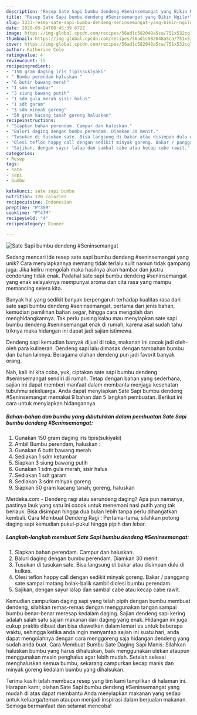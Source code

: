 ```yaml
---
description: "Resep Sate Sapi bumbu dendeng #Seninsemangat yang Bikin Ngiler"
title: "Resep Sate Sapi bumbu dendeng #Seninsemangat yang Bikin Ngiler"
slug: 3333-resep-sate-sapi-bumbu-dendeng-seninsemangat-yang-bikin-ngiler
date: 2020-05-24T00:45:39.672Z
image: https://img-global.cpcdn.com/recipes/56ad1c582048a5ca/751x532cq70/sate-sapi-bumbu-dendeng-seninsemangat-foto-resep-utama.jpg
thumbnail: https://img-global.cpcdn.com/recipes/56ad1c582048a5ca/751x532cq70/sate-sapi-bumbu-dendeng-seninsemangat-foto-resep-utama.jpg
cover: https://img-global.cpcdn.com/recipes/56ad1c582048a5ca/751x532cq70/sate-sapi-bumbu-dendeng-seninsemangat-foto-resep-utama.jpg
author: Katherine Cole
ratingvalue: 4
reviewcount: 15
recipeingredient:
- "150 gram daging iris tipissukiyaki"
- " Bumbu perendam haluskan "
- "6 butir bawang merah"
- "1 sdm ketumbar"
- "3 siung bawang putih"
- "1 sdm gula merah sisir halus"
- "1 sdt garam"
- "3 sdm minyak goreng"
- "50 gram kacang tanah goreng haluskan"
recipeinstructions:
- "Siapkan bahan perendam. Campur dan haluskan."
- "Baluri daging dengan bumbu perendam. Diamkan 30 menit."
- "Tusukan di tusukan sate. Bisa langsung di bakar atau disimpan dulu di kulkas."
- "Olesi teflon happy call dengan sedikit minyak goreng. Bakar / panggang sate sampai matang bolak-balik sambil diolesi bumbu perendam."
- "Sajikan, dengan sayur lalap dan sambal cabe atau kecap cabe rawit."
categories:
- Resep
tags:
- sate
- sapi
- bumbu

katakunci: sate sapi bumbu 
nutrition: 120 calories
recipecuisine: Indonesian
preptime: "PT35M"
cooktime: "PT47M"
recipeyield: "4"
recipecategory: Dinner

---
```



![Sate Sapi bumbu dendeng #Seninsemangat](https://img-global.cpcdn.com/recipes/56ad1c582048a5ca/751x532cq70/sate-sapi-bumbu-dendeng-seninsemangat-foto-resep-utama.jpg)

Sedang mencari ide resep sate sapi bumbu dendeng #seninsemangat yang unik? Cara menyiapkannya memang tidak terlalu sulit namun tidak gampang juga. Jika keliru mengolah maka hasilnya akan hambar dan justru cenderung tidak enak. Padahal sate sapi bumbu dendeng #seninsemangat yang enak selayaknya mempunyai aroma dan cita rasa yang mampu memancing selera kita.

Banyak hal yang sedikit banyak berpengaruh terhadap kualitas rasa dari sate sapi bumbu dendeng #seninsemangat, pertama dari jenis bahan, kemudian pemilihan bahan segar, hingga cara mengolah dan menghidangkannya. Tak perlu pusing kalau mau menyiapkan sate sapi bumbu dendeng #seninsemangat enak di rumah, karena asal sudah tahu triknya maka hidangan ini dapat jadi sajian istimewa.

Dendeng sapi kemudian banyak dijual di toko, makanan ini cocok jadi oleh-oleh para kulineran. Dendeng sapi lalu dimasak dengan tambahan bumbu dan bahan lainnya. Beragama olahan dendeng pun jadi favorit banyak orang.


Nah, kali ini kita coba, yuk, ciptakan sate sapi bumbu dendeng #seninsemangat sendiri di rumah. Tetap dengan bahan yang sederhana, sajian ini dapat memberi manfaat dalam membantu menjaga kesehatan tubuhmu sekeluarga. Anda dapat menyiapkan Sate Sapi bumbu dendeng #Seninsemangat memakai 9 bahan dan 5 langkah pembuatan. Berikut ini cara untuk menyiapkan hidangannya.

<!--inarticleads1-->

##### Bahan-bahan dan bumbu yang dibutuhkan dalam pembuatan Sate Sapi bumbu dendeng #Seninsemangat:

1. Gunakan 150 gram daging iris tipis(sukiyaki)
1. Ambil  Bumbu perendam, haluskan :
1. Gunakan 6 butir bawang merah
1. Sediakan 1 sdm ketumbar
1. Siapkan 3 siung bawang putih
1. Gunakan 1 sdm gula merah, sisir halus
1. Sediakan 1 sdt garam
1. Sediakan 3 sdm minyak goreng
1. Siapkan 50 gram kacang tanah, goreng, haluskan


Merdeka.com - Dendeng ragi atau serundeng daging? Apa pun namanya, pastinya lauk yang satu ini cocok untuk menemani nasi putih yang tak berlauk. Bisa disimpan hingga dua bulan lebih tanpa perlu dihangatkan kembali. Cara Membuat Dendeng Ragi : Pertama-tama, silahkan potong daging sapi kemudian pukul-pukul hingga pipih dan lebar. 

<!--inarticleads2-->

##### Langkah-langkah membuat Sate Sapi bumbu dendeng #Seninsemangat:

1. Siapkan bahan perendam. Campur dan haluskan.
1. Baluri daging dengan bumbu perendam. Diamkan 30 menit.
1. Tusukan di tusukan sate. Bisa langsung di bakar atau disimpan dulu di kulkas.
1. Olesi teflon happy call dengan sedikit minyak goreng. Bakar / panggang sate sampai matang bolak-balik sambil diolesi bumbu perendam.
1. Sajikan, dengan sayur lalap dan sambal cabe atau kecap cabe rawit.


Kemudian campurkan daging sapi yang telah pipih dengan bumbu membuat dendeng, silahkan remas-remas dengan menggunakan tangan sampai bumbu benar-benar meresap kedalam daging. Sajian dendeng sapi kering adalah salah satu sajian makanan dari daging yang enak. Hidangan ini juga cukup praktis dibuat dan bisa diawetkan dalam lemari es untuk beberapa waktu, sehingga ketika anda ingin menyantap sajian ini suatu hari, anda dapat mengolahnya dengan cara menggoreng saja hidangan dendeng yang sudah anda buat. Cara Membuat Bumbu Sate Daging Sapi Manis: Silahkan haluskan bumbu yang harus dihaluskan, baik menggunakan ulekan ataupun menggunakan mesin penghalus agar lebih mudah. Setelah selesai menghaluskan semua bumbu, sekarang campurkan kecap manis dan minyak goreng kedalam bumbu yang dihalsukan. 

Terima kasih telah membaca resep yang tim kami tampilkan di halaman ini. Harapan kami, olahan Sate Sapi bumbu dendeng #Seninsemangat yang mudah di atas dapat membantu Anda menyiapkan makanan yang sedap untuk keluarga/teman ataupun menjadi inspirasi dalam berjualan makanan. Semoga bermanfaat dan selamat mencoba!
